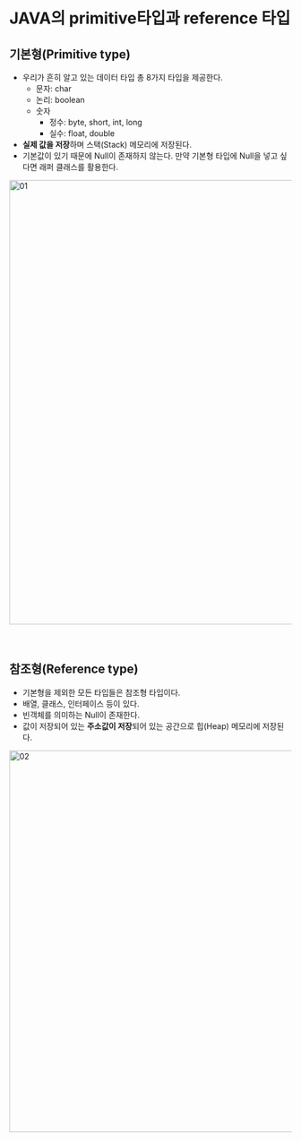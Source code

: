# JAVA의 primitive타입과 reference 타입

## 기본형(Primitive type)

- 우리가 흔히 알고 있는 데이터 타입 총 8가지 타입을 제공한다.
    - 문자: char
    - 논리: boolean
    - 숫자
        - 정수: byte, short, int, long
        - 실수: float, double
- **실제 값을 저장**하며 스택(Stack) 메모리에 저장된다.
- 기본값이 있기 때문에 Null이 존재하지 않는다. 만약 기본형 타입에 Null을 넣고 싶다면 래퍼 클래스를 활용한다.

<img width="794" alt="01" src="https://user-images.githubusercontent.com/52793122/134999076-8beaba08-e16d-47de-b56e-ebebf915044f.png">

<br/>
<br/>
<br/>

## 참조형(Reference type)

- 기본형을 제외한 모든 타입들은 참조형 타입이다.
- 배열, 클래스, 인터페이스 등이 있다.
- 빈객체를 의미하는 Null이 존재한다.
- 값이 저장되어 있는 **주소값이 저장**되어 있는 공간으로 힙(Heap) 메모리에 저장된다.

<img width="682" alt="02" src="https://user-images.githubusercontent.com/52793122/134999085-5794716e-0606-41a6-9114-1e212b8a8db2.png">
